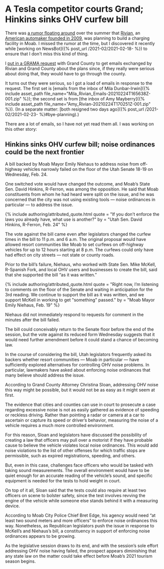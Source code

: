 # A Tesla competitor courts Grand; Hinkins sinks OHV curfew bill

There was [a rumor floating around](https://electrek.co/2020/06/01/rivian-adventure-network-electric-pickup-tesla-staff-charging-network/) over the summer that [Rivian](https://rivian.com), an [American automaker founded in 2009](https://en.wikipedia.org/wiki/Rivian), was planning to build a charging facility in Moab. I missed the rumor at the time, but I discovered it recently while [working on NewsBot]({% post_url /2021-02/2021-02-18- %}) to ensure that I don't miss this kind of thing.

I [put in a GRAMA request](https://openrecords.utah.gov) with Grand County to get emails exchanged by Rivian and Grand County about the plans since, if they really were serious about doing that, they would have to go through the county.

It turns out they were serious, so I got a load of emails in response to the request. The first set is [emails from the inbox of Mila Dunbar-Irwin]({% include asset_path file_name="Mila_Rivian_Emails-20210224T165638Z-001.zip" %}); the second set is from [the inbox of Amy Mayberry]({% include asset_path file_name="Amy_Rivian-20210224T170251Z-001.zip" %}). (In a separate matter: [both resigned two days ago]({% post_url /2021-02/2021-02-23- %}#bye-planning).)

There are a lot of emails, so I have not yet read them all. I was working on this other story:

## Hinkins sinks OHV curfew bill; noise ordinances could be the next frontier

A bill backed by Moab Mayor Emily Niehaus to address noise from off-highway vehicles narrowly failed on the floor of the Utah Senate 18-19 on Wednesday, Feb. 24.

One switched vote would have changed the outcome, and Moab’s State Sen. David Hinkins, R-Ferron, was among the opposition. He said that Moab constituents from whom he had heard were split on the issue, and he was concerned that the city was not using existing tools — noise ordinances in particular — to address the issue.

{% include authoring/attributed_quote.html
    quote = "If you don’t enforce the laws you already have, what use is another?"
    by = "Utah Sen. David Hinkins, R-Ferron, Feb. 24"
%}

The vote against the bill came even after legislators changed the curfew times in the bill to 11 p.m. and 6 a.m. The original proposal would have allowed resort communities like Moab to set curfews on off-highway vehicles for up to 12 hours starting at 8 p.m. The curfews could only have had effect on city streets — not state or county roads.

Prior to the bill’s failure, Niehaus, who worked with State Sen. Mike McKell, R-Spanish Fork, and local OHV users and businesses to create the bill, said that she supported the bill “as it was written.”

{% include authoring/attributed_quote.html
    quote = "Right now, I’m listening to comments on the floor of the Senate and waiting in anticipation for the 3rd reading. We continue to support the bill as it was written, and we support McKell in working to get \"something\" passed."
    by = "Moab Mayor Emily Niehaus, Feb. 19"
%}

Niehaus did not immediately respond to requests for comment in the minutes after the bill failed.

The bill could conceivably return to the Senate floor before the end of the session, but the vote against its reduced form Wednesday suggests that it would need further amendment before it could stand a chance of becoming law.

In the course of considering the bill, Utah legislators frequently asked its backers whether resort communities — Moab in particular — have sufficiently explored alternatives for controlling OHV noise problems. In particular, lawmakers have asked about enforcing noise ordinances that many believe should address the issue.

According to Grand County Attorney Christina Sloan, addressing OHV noise this way might be possible, but it would not be as easy as it might seem at first.

The evidence that cities and counties can use in court to prosecute a case regarding excessive noise is not as easily gathered as evidence of speeding or reckless driving. Rather than pointing a radar or camera at a car to ascertain or capture its speed or driver’s behavior, measuring the noise of a vehicle requires a much more controlled environment.

For this reason, Sloan and legislators have discussed the possibility of creating a law that officers may pull over a motorist if they have probable cause to believe the vehicle violates local noise ordinances. This would add noise violations to the list of other offenses for which traffic stops are permissible, such as expired registrations, speeding, and others.

But, even in this case, challenges face officers who would be tasked with taking sound measurements. The overall environment would have to be quiet enough for an accurate reading of the vehicle’s sound, and specific equipment is needed for the tests to hold weight in court.

On top of it all, Sloan said that the tests could also require at least two officers on scene to bolster safety, since the test involves revving the engine of the vehicle while someone else stands behind it with a measuring device.

According to Moab City Police Chief Bret Edge, his agency would need “at least two sound meters and more officers” to enforce noise ordinances this way. Nonetheless, as Republican legislators push the issue in response to McKell’s and Niehaus’s bill, a constituency in support of enforcing noise ordinances appears to be growing.

As the legislative session draws to its end, and with the session’s sole effort addressing OHV noise having failed, the prospect appears diminishing that any state law on the matter could take effect before Moab’s 2021 tourism season begins.
